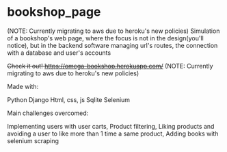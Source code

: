 # bookshop_page
(NOTE: Currently migrating to aws due to heroku's new policies)
Simulation of a bookshop's web page, where the focus is not in the design(you'll notice), but in the backend software managing url's routes, 
the connection with a database and user's accounts

~~Check it out! https://omega-bookshop.herokuapp.com/~~ (NOTE: Currently migrating to aws due to heroku's new policies)

Made with: 

Python 
Django
Html, css, js
Sqlite
Selenium

Main challenges overcomed:

Implementing users with user carts,
Product filtering,
Liking products and avoiding a user to like more than 1 time a same product,
Adding books with selenium scraping

